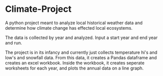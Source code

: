 # Climate-Project
A python project meant to analyze local historical weather data and determine how climate change has effected local ecosystems.

The data is collected by year and analyzed. Input a start year and end year and run.

The project is in its infancy and currently just collects temperature hi's and low's and snowfall data. From this data, it creates a Pandas dataframe and creates an excel workbook. Inside the workbook, it creates seperate worksheets for each year, and plots the annual data on a line graph.